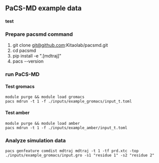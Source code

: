 ## PaCS-MD example data
#### test


### Prepare pacsmd command
1. git clone git@github.com:Kitaolab/pacsmd.git
2. cd pacsmd
3. pip install -e ".[mdtraj]"
4. pacs --version

### run PaCS-MD
#### Test gromacs
```plaintext
module purge && module load gromacs
pacs mdrun -t 1 -f ./inputs/example_gromacs/input_t.toml
```

#### Test amber
```plaintext
module purge && module load amber
pacs mdrun -t 1 -f ./inputs/example_amber/input_t.toml
```

### Analyze simulation data
```plaintext
pacs genfeature comdist mdtraj mdtraj -t 1 -tf prd.xtc -top ./inputs/example_gromacs/input.gro -s1 "residue 1" -s2 "residue 2"
```